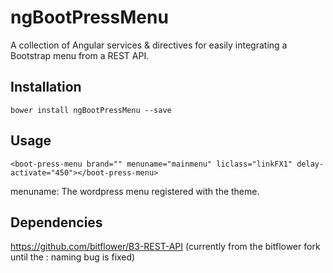 # ngBootPressMenu
A collection of Angular services &amp; directives for easily integrating a Bootstrap menu from a REST API.

## Installation
    bower install ngBootPressMenu --save

## Usage
    <boot-press-menu brand="" menuname="mainmenu" liclass="linkFX1" delay-activate="450"></boot-press-menu>
    
menuname: The wordpress menu registered with the theme.

## Dependencies
https://github.com/bitflower/B3-REST-API (currently from the bitflower fork until the : naming bug is fixed)
